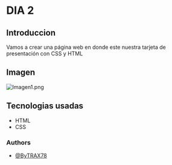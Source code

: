 # DIA 2

## Introduccion

Vamos a crear una página web en donde este nuestra tarjeta de presentación con CSS y HTML

## Imagen 

![Imagen1.png](https://i.postimg.cc/28BPcGgS/Imagen1.png)


 




## Tecnologias usadas
* HTML
* CSS

### Authors

- [@ByTRAX78](https://github.com/ByTRAX78)
